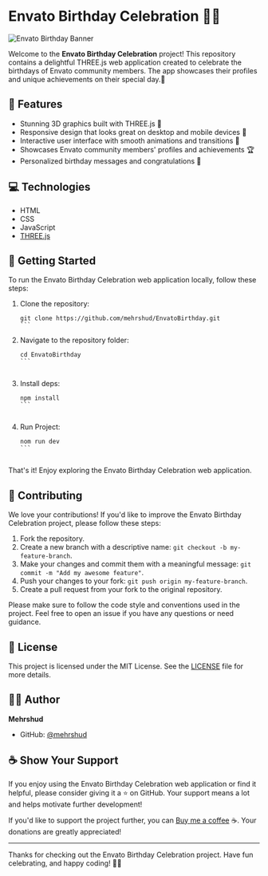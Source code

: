# Envato Birthday Celebration 🎉🎂

![Envato Birthday Banner](https://www.envato.com/static/media/envato.13edc57e.svg)

Welcome to the **Envato Birthday Celebration** project! This repository contains a delightful THREE.js web application created to celebrate the birthdays of Envato community members. The app showcases their profiles and unique achievements on their special day.🥳

## 🌠 Features

- Stunning 3D graphics built with THREE.js 🎨
- Responsive design that looks great on desktop and mobile devices 📱
- Interactive user interface with smooth animations and transitions 🌈
- Showcases Envato community members' profiles and achievements 🏆
- Personalized birthday messages and congratulations 💌

## 💻 Technologies

- HTML
- CSS
- JavaScript
- [THREE.js](https://threejs.org/)

## 🚀 Getting Started

To run the Envato Birthday Celebration web application locally, follow these steps:

1. Clone the repository:
   ````
   git clone https://github.com/mehrshud/EnvatoBirthday.git
   ```

2. Navigate to the repository folder:
   ````
   cd EnvatoBirthday
   ```


3. Install deps:
   ````
   npm install
   ```
 
4. Run Project:
   ````
   nom run dev
   ```  
   

That's it! Enjoy exploring the Envato Birthday Celebration web application.

## 🤝 Contributing

We love your contributions! If you'd like to improve the Envato Birthday Celebration project, please follow these steps:

1. Fork the repository.
2. Create a new branch with a descriptive name: `git checkout -b my-feature-branch`.
3. Make your changes and commit them with a meaningful message: `git commit -m "Add my awesome feature"`.
4. Push your changes to your fork: `git push origin my-feature-branch`.
5. Create a pull request from your fork to the original repository.

Please make sure to follow the code style and conventions used in the project. Feel free to open an issue if you have any questions or need guidance.

## 📄 License

This project is licensed under the MIT License. See the [LICENSE](LICENSE) file for more details.

## 🧑‍💻 Author

**Mehrshud**

- GitHub: [@mehrshud](https://github.com/mehrshud)

## ☕ Show Your Support

If you enjoy using the Envato Birthday Celebration web application or find it helpful, please consider giving it a ⭐️ on GitHub. Your support means a lot and helps motivate further development!

If you'd like to support the project further, you can [Buy me a coffee](https://www.buymeacoffee.com/mehrshad) ☕. Your donations are greatly appreciated!

---

Thanks for checking out the Envato Birthday Celebration project. Have fun celebrating, and happy coding! 🥳🎉
